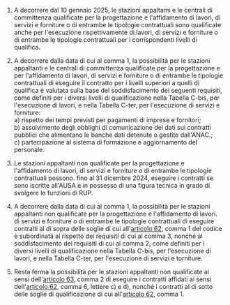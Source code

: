 1. A decorrere dal 10 gennaio 2025, le stazioni appaltami e le centrali di committenza qualificate per la progettazione e l'affidamento di lavori, di servizi e forniture o di entrambe le tipologie contrattuali sono qualificate anche per l'esecuzione rispettivamente di lavori, di servizi e forniture o di entrambe le tipologie contrattuali per i corrispondenti livelli di qualifica.

2. A decorrere dalla data di cui al comma 1, la possibilità per le stazioni appaltanti e le centrali di committenza qualificate per la progettazione e per l'affidamento di lavori, di servizi e forniture o di entrambe le tipologie contrattuali di eseguire il contratto per i livelli superiori a quelli di qualifica è valutata sulla base del soddisfacimento dei seguenti requisiti, come definiti per i diversi livelli di qualificazione nella Tabella C-bis, per l'esecuzione di lavori, e nella Tabella C-ter, per l'esecuzione di servizi e forniture:<br>a) rispetto dei tempi previsti per pagamenti di imprese e fornitori;<br>b) assolvimento degli obblighi di comunicazione dei dati sui contratti pubblici che alimentano le banche dati detenute o gestite dall'ANAC.;<br>c) partecipazione al sistema di formazione e aggiornamento del personale.

3. Le stazioni appaltanti non qualificate per la progettazione e l'affidamento di lavori, di servizi e forniture o di entrambe le tipologie contrattuali possono. fino al 31 dicembre 2024, eseguire i contratti se sono iscritte all'AUSA e in possesso di una figura tecnica in grado di svolgere le funzioni di RUP.

4. A decorrere dalla data di cui al comma 1, la possibilità per le stazioni appaltanti non qualificate per la progettazione e l'affidamento di lavori. di servizi e forniture o di entrambe le tipologie contrattuali di eseguire contralti al di sopra delle soglie di cui all'[articolo 62](/articolo-62/2), comma 1 del codice è subordinata al rispetto dei requisiti di cui al comma 3, nonché al soddisfacimento dei requisiti di cui al comma 2, come definiti per i diversi livelli di qualificazione nella Tabella C-bis, per l'esecuzione di lavori, e nella Tabella C-ter, per l'esecuzione di servizi e torniture.

5. Resta ferma la possibilità per le stazioni appaltanti non qualificate ai sensi dell'[articolo 63](/articolo-63/2), comma 2 di eseguire i contratti affidati ai sensi dell'[articolo 62](/articolo-62/2), comma 6, lettere c) e d), nonché i contratti al di sotto delle soglie di qualificazione di cui all'[articolo 62](/articolo-62/2), comma 1.

